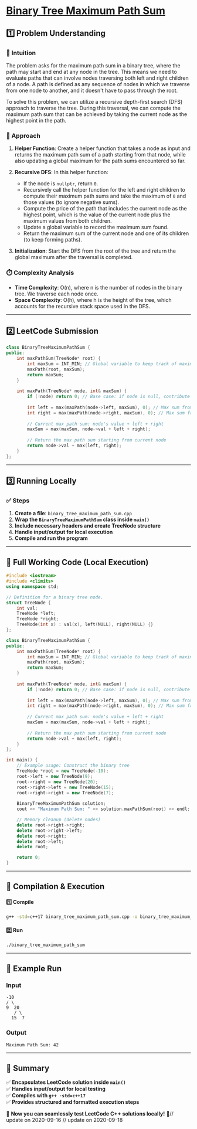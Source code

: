 # **[Binary Tree Maximum Path Sum](https://leetcode.com/problems/binary-tree-maximum-path-sum/description/)**  

## **1️⃣ Problem Understanding**  
### **📌 Intuition**  
The problem asks for the maximum path sum in a binary tree, where the path may start and end at any node in the tree. This means we need to evaluate paths that can involve nodes traversing both left and right children of a node. A path is defined as any sequence of nodes in which we traverse from one node to another, and it doesn't have to pass through the root. 

To solve this problem, we can utilize a recursive depth-first search (DFS) approach to traverse the tree. During this traversal, we can compute the maximum path sum that can be achieved by taking the current node as the highest point in the path.

### **🚀 Approach**  
1. **Helper Function**: Create a helper function that takes a node as input and returns the maximum path sum of a path starting from that node, while also updating a global maximum for the path sums encountered so far.
  
2. **Recursive DFS**: In this helper function:
   - If the node is `nullptr`, return `0`.
   - Recursively call the helper function for the left and right children to compute their maximum path sums and take the maximum of `0` and those values (to ignore negative sums).
   - Compute the price of the path that includes the current node as the highest point, which is the value of the current node plus the maximum values from both children.
   - Update a global variable to record the maximum sum found.
   - Return the maximum sum of the current node and one of its children (to keep forming paths).

3. **Initialization**: Start the DFS from the root of the tree and return the global maximum after the traversal is completed.

### **⏱️ Complexity Analysis**  
- **Time Complexity**: O(n), where n is the number of nodes in the binary tree. We traverse each node once.
- **Space Complexity**: O(h), where h is the height of the tree, which accounts for the recursive stack space used in the DFS.

---  

## **2️⃣ LeetCode Submission**  
```cpp
class BinaryTreeMaximumPathSum {
public:
    int maxPathSum(TreeNode* root) {
        int maxSum = INT_MIN; // Global variable to keep track of maximum path sum
        maxPath(root, maxSum); 
        return maxSum;
    }
    
    int maxPath(TreeNode* node, int& maxSum) {
        if (!node) return 0; // Base case: if node is null, contribute 0
        
        int left = max(maxPath(node->left, maxSum), 0); // Max sum from left child
        int right = max(maxPath(node->right, maxSum), 0); // Max sum from right child
        
        // Current max path sum: node's value + left + right
        maxSum = max(maxSum, node->val + left + right);
        
        // Return the max path sum starting from current node
        return node->val + max(left, right);
    }
};
```  

---  

## **3️⃣ Running Locally**  
### **✅ Steps**  
1. **Create a file**: `binary_tree_maximum_path_sum.cpp`  
2. **Wrap the `BinaryTreeMaximumPathSum` class inside `main()`**  
3. **Include necessary headers and create TreeNode structure**  
4. **Handle input/output for local execution**  
5. **Compile and run the program**  

---  

## **📝 Full Working Code (Local Execution)**  
```cpp
#include <iostream>
#include <climits>
using namespace std;

// Definition for a binary tree node.
struct TreeNode {
    int val;
    TreeNode *left;
    TreeNode *right;
    TreeNode(int x) : val(x), left(NULL), right(NULL) {}
};

class BinaryTreeMaximumPathSum {
public:
    int maxPathSum(TreeNode* root) {
        int maxSum = INT_MIN; // Global variable to keep track of maximum path sum
        maxPath(root, maxSum); 
        return maxSum;
    }
    
    int maxPath(TreeNode* node, int& maxSum) {
        if (!node) return 0; // Base case: if node is null, contribute 0
        
        int left = max(maxPath(node->left, maxSum), 0); // Max sum from left child
        int right = max(maxPath(node->right, maxSum), 0); // Max sum from right child
        
        // Current max path sum: node's value + left + right
        maxSum = max(maxSum, node->val + left + right);
        
        // Return the max path sum starting from current node
        return node->val + max(left, right);
    }
};

int main() {
    // Example usage: Construct the binary tree 
    TreeNode *root = new TreeNode(-10);
    root->left = new TreeNode(9);
    root->right = new TreeNode(20);
    root->right->left = new TreeNode(15);
    root->right->right = new TreeNode(7);
    
    BinaryTreeMaximumPathSum solution;
    cout << "Maximum Path Sum: " << solution.maxPathSum(root) << endl; // Expected output: 42

    // Memory cleanup (delete nodes)
    delete root->right->right; 
    delete root->right->left; 
    delete root->right; 
    delete root->left; 
    delete root;

    return 0;
}
```  

---  

## **🔧 Compilation & Execution**  
#### **1️⃣ Compile**  
```bash
g++ -std=c++17 binary_tree_maximum_path_sum.cpp -o binary_tree_maximum_path_sum
```  

#### **2️⃣ Run**  
```bash
./binary_tree_maximum_path_sum
```  

---  

## **🎯 Example Run**  
### **Input**  
```
-10
/ \
9  20
   / \
  15  7
```  
### **Output**  
```
Maximum Path Sum: 42
```  

---  

## **📌 Summary**  
✅ **Encapsulates LeetCode solution inside `main()`**  
✅ **Handles input/output for local testing**  
✅ **Compiles with `g++ -std=c++17`**  
✅ **Provides structured and formatted execution steps**  

🚀 **Now you can seamlessly test LeetCode C++ solutions locally!** 🚀// update on 2020-09-16
// update on 2020-09-18
